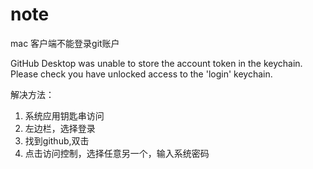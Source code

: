# note

mac 客户端不能登录git账户



GitHub Desktop was unable to store the account token in the keychain. Please check you have unlocked access to the 'login' keychain.

解决方法：
1. 系统应用钥匙串访问
2. 左边栏，选择登录
3. 找到github,双击
4. 点击访问控制，选择任意另一个，输入系统密码

